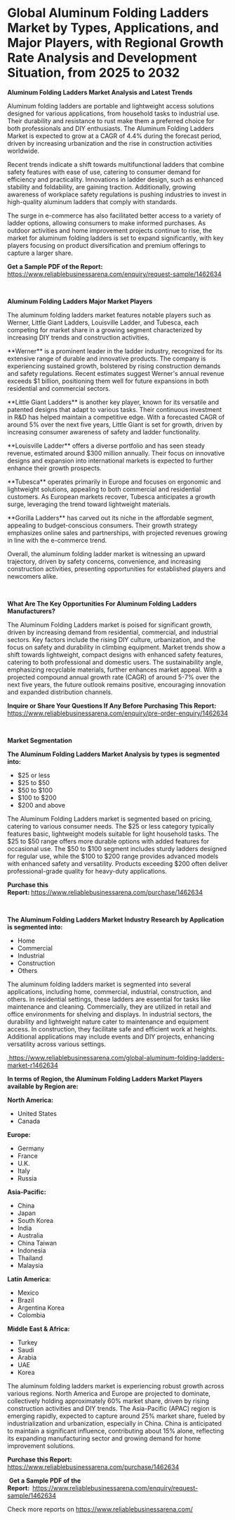<p><h1>Global Aluminum Folding Ladders Market by Types, Applications, and Major Players, with Regional Growth Rate Analysis and Development Situation, from 2025 to 2032</h1></p><p><strong>Aluminum Folding Ladders Market Analysis and Latest Trends</strong></p>
<p><p>Aluminum folding ladders are portable and lightweight access solutions designed for various applications, from household tasks to industrial use. Their durability and resistance to rust make them a preferred choice for both professionals and DIY enthusiasts. The Aluminum Folding Ladders Market is expected to grow at a CAGR of 4.4% during the forecast period, driven by increasing urbanization and the rise in construction activities worldwide. </p><p>Recent trends indicate a shift towards multifunctional ladders that combine safety features with ease of use, catering to consumer demand for efficiency and practicality. Innovations in ladder design, such as enhanced stability and foldability, are gaining traction. Additionally, growing awareness of workplace safety regulations is pushing industries to invest in high-quality aluminum ladders that comply with standards. </p><p>The surge in e-commerce has also facilitated better access to a variety of ladder options, allowing consumers to make informed purchases. As outdoor activities and home improvement projects continue to rise, the market for aluminum folding ladders is set to expand significantly, with key players focusing on product diversification and premium offerings to capture a larger share.</p></p>
<p><strong>Get a Sample PDF of the Report:&nbsp;</strong> <a href="https://www.reliablebusinessarena.com/enquiry/request-sample/1462634?utm_campaign=2031&utm_medium=2&utm_source=Github&utm_content=ia&utm_term=07022025&utm_id=aluminum-folding-ladders">https://www.reliablebusinessarena.com/enquiry/request-sample/1462634</a></p>
<p>&nbsp;</p>
<p><strong>Aluminum Folding Ladders Major Market Players</strong></p>
<p><p>The aluminum folding ladders market features notable players such as Werner, Little Giant Ladders, Louisville Ladder, and Tubesca, each competing for market share in a growing segment characterized by increasing DIY trends and construction activities.</p><p>**Werner** is a prominent leader in the ladder industry, recognized for its extensive range of durable and innovative products. The company is experiencing sustained growth, bolstered by rising construction demands and safety regulations. Recent estimates suggest Werner's annual revenue exceeds $1 billion, positioning them well for future expansions in both residential and commercial sectors.</p><p>**Little Giant Ladders** is another key player, known for its versatile and patented designs that adapt to various tasks. Their continuous investment in R&D has helped maintain a competitive edge. With a forecasted CAGR of around 5% over the next five years, Little Giant is set for growth, driven by increasing consumer awareness of safety and ladder functionality.</p><p>**Louisville Ladder** offers a diverse portfolio and has seen steady revenue, estimated around $300 million annually. Their focus on innovative designs and expansion into international markets is expected to further enhance their growth prospects.</p><p>**Tubesca** operates primarily in Europe and focuses on ergonomic and lightweight solutions, appealing to both commercial and residential customers. As European markets recover, Tubesca anticipates a growth surge, leveraging the trend toward lightweight materials.</p><p>**Gorilla Ladders** has carved out its niche in the affordable segment, appealing to budget-conscious consumers. Their growth strategy emphasizes online sales and partnerships, with projected revenues growing in line with the e-commerce trend.</p><p>Overall, the aluminum folding ladder market is witnessing an upward trajectory, driven by safety concerns, convenience, and increasing construction activities, presenting opportunities for established players and newcomers alike.</p></p>
<p>&nbsp;</p>
<p><strong>What Are The Key Opportunities For Aluminum Folding Ladders Manufacturers?</strong></p>
<p><p>The Aluminum Folding Ladders market is poised for significant growth, driven by increasing demand from residential, commercial, and industrial sectors. Key factors include the rising DIY culture, urbanization, and the focus on safety and durability in climbing equipment. Market trends show a shift towards lightweight, compact designs with enhanced safety features, catering to both professional and domestic users. The sustainability angle, emphasizing recyclable materials, further enhances market appeal. With a projected compound annual growth rate (CAGR) of around 5-7% over the next five years, the future outlook remains positive, encouraging innovation and expanded distribution channels.</p></p>
<p><strong>Inquire or Share Your Questions If Any Before Purchasing This Report:</strong> <a href="https://www.reliablebusinessarena.com/enquiry/pre-order-enquiry/1462634?utm_campaign=2031&utm_medium=2&utm_source=Github&utm_content=ia&utm_term=07022025&utm_id=aluminum-folding-ladders">https://www.reliablebusinessarena.com/enquiry/pre-order-enquiry/1462634</a></p>
<p>&nbsp;</p>
<p><strong>Market Segmentation</strong></p>
<p><strong>The Aluminum Folding Ladders Market Analysis by types is segmented into:</strong></p>
<p><ul><li>$25 or less</li><li>$25 to $50</li><li>$50 to $100</li><li>$100 to $200</li><li>$200 and above</li></ul></p>
<p><p>The Aluminum Folding Ladders market is segmented based on pricing, catering to various consumer needs. The $25 or less category typically features basic, lightweight models suitable for light household tasks. The $25 to $50 range offers more durable options with added features for occasional use. The $50 to $100 segment includes sturdy ladders designed for regular use, while the $100 to $200 range provides advanced models with enhanced safety and versatility. Products exceeding $200 often deliver professional-grade quality for heavy-duty applications.</p></p>
<p><strong>Purchase this Report:&nbsp;</strong><a href="https://www.reliablebusinessarena.com/purchase/1462634?utm_campaign=2031&utm_medium=2&utm_source=Github&utm_content=ia&utm_term=07022025&utm_id=aluminum-folding-ladders">https://www.reliablebusinessarena.com/purchase/1462634</a></p>
<p>&nbsp;</p>
<p><strong>The Aluminum Folding Ladders Market Industry Research by Application is segmented into:</strong></p>
<p><ul><li>Home</li><li>Commercial</li><li>Industrial</li><li>Construction</li><li>Others</li></ul></p>
<p><p>The aluminum folding ladders market is segmented into several applications, including home, commercial, industrial, construction, and others. In residential settings, these ladders are essential for tasks like maintenance and cleaning. Commercially, they are utilized in retail and office environments for shelving and displays. In industrial sectors, the durability and lightweight nature cater to maintenance and equipment access. In construction, they facilitate safe and efficient work at heights. Additional applications may include events and DIY projects, enhancing versatility across various settings.</p></p>
<p><a href="https://www.reliablebusinessarena.com/global-aluminum-folding-ladders-market-r1462634?utm_campaign=2031&utm_medium=2&utm_source=Github&utm_content=ia&utm_term=07022025&utm_id=aluminum-folding-ladders">&nbsp;https://www.reliablebusinessarena.com/global-aluminum-folding-ladders-market-r1462634</a></p>
<p><strong>In terms of Region, the Aluminum Folding Ladders Market Players available by Region are:</strong></p>
<p>
    <p> <strong> North America: </strong>
        <ul>
            <li>United States</li>
            <li>Canada</li>
        </ul>
        </p> 
    <p> <strong> Europe: </strong>
        <ul>
            <li>Germany</li>
            <li>France</li>
            <li>U.K.</li>
            <li>Italy</li>
            <li>Russia</li>
        </ul>
        </p> 
    <p> <strong> Asia-Pacific: </strong>
        <ul>
            <li>China</li>
            <li>Japan</li>
            <li>South Korea</li>
            <li>India</li>
            <li>Australia</li>
            <li>China Taiwan</li>
            <li>Indonesia</li>
            <li>Thailand</li>
            <li>Malaysia</li>
        </ul>
        </p> 
    <p> <strong> Latin America: </strong>
        <ul>
            <li>Mexico</li>
            <li>Brazil</li>
            <li>Argentina Korea</li>
            <li>Colombia</li>
        </ul>
        </p> 
    <p> <strong> Middle East & Africa: </strong>
        <ul>
            <li>Turkey</li>
            <li>Saudi</li>
            <li>Arabia</li>
            <li>UAE</li>
            <li>Korea</li>
        </ul>
    </p>
    </p>
<p><p>The aluminum folding ladders market is experiencing robust growth across various regions. North America and Europe are projected to dominate, collectively holding approximately 60% market share, driven by rising construction activities and DIY trends. The Asia-Pacific (APAC) region is emerging rapidly, expected to capture around 25% market share, fueled by industrialization and urbanization, especially in China. China is anticipated to maintain a significant influence, contributing about 15% alone, reflecting its expanding manufacturing sector and growing demand for home improvement solutions.</p></p>
<p><strong>Purchase this Report: </strong><a href="https://www.reliablebusinessarena.com/purchase/1462634?utm_campaign=2031&utm_medium=2&utm_source=Github&utm_content=ia&utm_term=07022025&utm_id=aluminum-folding-ladders">https://www.reliablebusinessarena.com/purchase/1462634</a></p>
<p>&nbsp;<strong>Get a Sample PDF of the Report:&nbsp;&nbsp;</strong><a href="https://www.reliablebusinessarena.com/enquiry/request-sample/1462634?utm_campaign=2031&utm_medium=2&utm_source=Github&utm_content=ia&utm_term=07022025&utm_id=aluminum-folding-ladders">https://www.reliablebusinessarena.com/enquiry/request-sample/1462634</a></p>
<p><strong></strong></p>
<p>Check more reports on <a href="https://www.reliablebusinessarena.com/?utm_campaign=2031&utm_medium=2&utm_source=Github&utm_content=ia&utm_term=07022025&utm_id=aluminum-folding-ladders">https://www.reliablebusinessarena.com/</a></p>